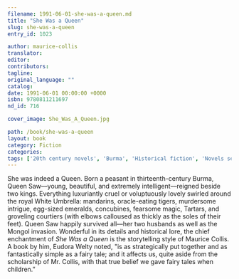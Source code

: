 ```yaml
---
filename: 1991-06-01-she-was-a-queen.md
title: "She Was a Queen"
slug: she-was-a-queen
entry_id: 1023

author: maurice-collis
translator: 
editor: 
contributors: 
tagline: 
original_language: ""
catalog: 
date: 1991-06-01 00:00:00 +0000 
isbn: 9780811211697
nd_id: 716

cover_image: She_Was_A_Queen.jpg

path: /book/she-was-a-queen
layout: book
category: Fiction
categories: 
tags: ['20th century novels', 'Burma', 'Historical fiction', 'Novels set in Burma']
---
```

She was indeed a Queen. Born a peasant in thirteenth-century Burma, Queen Saw––young, beautiful, and extremely intelligent––reigned beside two kings. Everything luxuriantly cruel or voluptuously lovely swirled around the royal White Umbrella: mandarins, oracle-eating tigers, murdersome intrigue, egg-sized emeralds, concubines, fearsome magic, Tartars, and groveling courtiers (with elbows calloused as thickly as the soles of their feet). Queen Saw happily survived all––her two husbands as well as the Mongol invasion. Wonderful in its details and historical lore, the chief enchantment of *She Was a Queen* is the storytelling style of Maurice Collis. A book by him, Eudora Welty noted, "is as strategically put together and as fantastically simple as a fairy tale; and it affects us, quite aside from the scholarship of Mr. Collis, with that true belief we gave fairy tales when children.”





